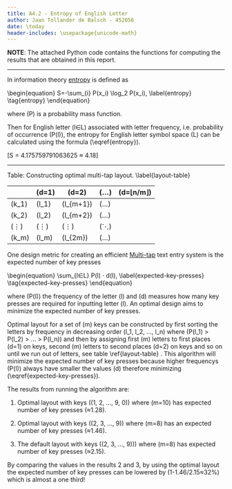 ```yaml
---
title: A4.2 - Entropy of English Letter
author: Jaan Tollander de Balsch - 452056
date: \today
header-includes: \usepackage{unicode-math}
---
```


**NOTE**: The attached Python code contains the functions for computing the results that are obtained in this report.

---

In information theory [entropy](https://en.wikipedia.org/wiki/Entropy_(information_theory)) is defined as

\begin{equation}
S=-\sum_{i} P(x_i) \log_2 P(x_i),
\label{entropy}
\tag{entropy}
\end{equation}

where \(P\) is a probability mass function.

Then for English letter \(l∈L\) associated with letter frequency, i.e. probability of occurrence \(P(l)\), the entropy for English letter symbol space \(L\) can be calculated using the formula \(\eqref{entropy}\).

\[S = 4.175759791063625 ≈ 4.18\]

---

Table: Constructing optimal multi-tap layout. \label{layout-table}

|       |\(d=1\)  |\(d=2\)      |\(…\)|\(d=⌊n/m⌋\)|
|-------|-------|-----------|-----|-------|
|\(k_1\)|\(l_1\)|\(l_{m+1}\)|\(…\)||
|\(k_2\)|\(l_2\)|\(l_{m+2}\)|\(…\)||
|\(⋮\)  |\(⋮\)  |\(⋮\)      |\(⋱\)||
|\(k_m\)|\(l_m\)|\(l_{2m}\) |\(…\)||

One design metric for creating an efficient [Multi-tap](https://en.wikipedia.org/wiki/Multi-tap) text entry system is the expected number of key presses

\begin{equation}
\sum_{l∈L} P(l) ⋅ d(l),
\label{expected-key-presses}
\tag{expected-key-presses}
\end{equation}

where \(P(l)\) the frequency of the letter \(l\) and \(d\) measures how many key presses are required for inputting letter \(l\). An optimal design aims to minimize the expected number of key presses.

Optimal layout for a set of \(m\) keys can be constructed by first sorting the letters by frequency in decreasing order \(l_1, l_2, ..., l_n\) where \(P(l_1) > P(l_2) > ... > P(l_n)\) and then by assigning first \(m\) letters to first places \(d=1\) on keys, second \(m\) letters to second places \(d=2\) on keys and so on until we run out of letters, see table \ref{layout-table} . This algorithm will minimize the expected number of key presses because higher frequencys \(P(l)\) always have smaller the values \(d\) therefore minimizing \(\eqref{expected-key-presses}\).

The results from running the algorithm are:

1) Optimal layout with keys \((1, 2, ..., 9, 0)\) where \(m=10\) has expected number of key presses \(≈1.28\).

2) Optimal layout with keys \((2, 3, ..., 9)\) where \(m=8\) has an expected number of key presses \(≈1.46\).

3) The default layout with keys \((2, 3, ..., 9)\)) where \(m=8\) has expected number of key presses \(≈2.15\).

By comparing the values in the results 2 and 3, by using the optimal layout the expected number of key presses can be lowered by \(1-1.46/2.15≈32\%\) which is almost a one third!
